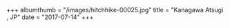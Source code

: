 +++
albumthumb = "/images/hitchhike-00025.jpg"
title = "Kanagawa Atsugi , JP"
date = "2017-07-14"
+++
